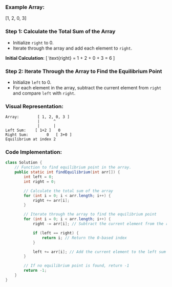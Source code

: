 

### Example Array:
\[1, 2, 0, 3\]

### Step 1: Calculate the Total Sum of the Array
- Initialize `right` to 0.
- Iterate through the array and add each element to `right`.

**Initial Calculation**:
\[ \text{right} = 1 + 2 + 0 + 3 = 6 \]

### Step 2: Iterate Through the Array to Find the Equilibrium Point
- Initialize `left` to 0.
- For each element in the array, subtract the current element from `right` and compare `left` with `right`.



### Visual Representation:
```
Array:        [ 1, 2, 0, 3 ]
              |      ^
              |      |
Left Sum:    [ 1+2 ]   0
Right Sum:        0   [ 3+0 ]
Equilibrium at index 2
```

### Code Implementation:

```java
class Solution {
    // Function to find equilibrium point in the array.
    public static int findEquilibrium(int arr[]) {
        int left = 0;
        int right = 0;

        // Calculate the total sum of the array
        for (int i = 0; i < arr.length; i++) {
            right += arr[i];
        }

        // Iterate through the array to find the equilibrium point
        for (int i = 0; i < arr.length; i++) {
            right -= arr[i]; // Subtract the current element from the right sum

            if (left == right) {
                return i; // Return the 0-based index
            }

            left += arr[i]; // Add the current element to the left sum
        }

        // If no equilibrium point is found, return -1
        return -1;
    }
}
```
